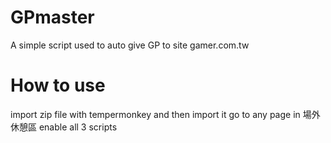 # GPmaster
A simple script used to auto give GP to site gamer.com.tw
# How to use
import zip file with tempermonkey and then import it
go to any page in 場外休憩區
enable all 3 scripts
